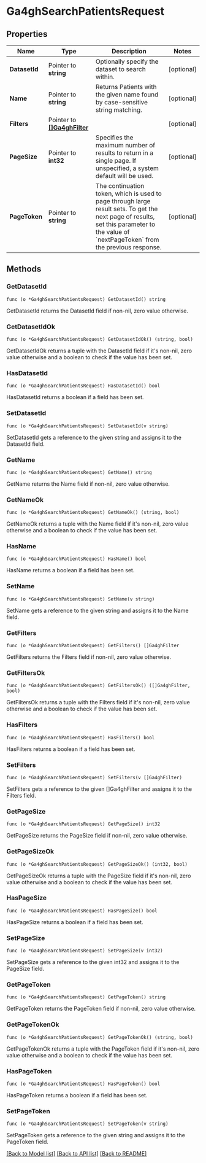 # Ga4ghSearchPatientsRequest

## Properties

Name | Type | Description | Notes
------------ | ------------- | ------------- | -------------
**DatasetId** | Pointer to **string** | Optionally specify the dataset to search within. | [optional] 
**Name** | Pointer to **string** | Returns Patients with the given name found by case-sensitive string matching. | [optional] 
**Filters** | Pointer to [**[]Ga4ghFilter**](ga4ghFilter.md) |  | [optional] 
**PageSize** | Pointer to **int32** | Specifies the maximum number of results to return in a single page. If unspecified, a system default will be used. | [optional] 
**PageToken** | Pointer to **string** | The continuation token, which is used to page through large result sets. To get the next page of results, set this parameter to the value of &#x60;nextPageToken&#x60; from the previous response. | [optional] 

## Methods

### GetDatasetId

`func (o *Ga4ghSearchPatientsRequest) GetDatasetId() string`

GetDatasetId returns the DatasetId field if non-nil, zero value otherwise.

### GetDatasetIdOk

`func (o *Ga4ghSearchPatientsRequest) GetDatasetIdOk() (string, bool)`

GetDatasetIdOk returns a tuple with the DatasetId field if it's non-nil, zero value otherwise
and a boolean to check if the value has been set.

### HasDatasetId

`func (o *Ga4ghSearchPatientsRequest) HasDatasetId() bool`

HasDatasetId returns a boolean if a field has been set.

### SetDatasetId

`func (o *Ga4ghSearchPatientsRequest) SetDatasetId(v string)`

SetDatasetId gets a reference to the given string and assigns it to the DatasetId field.

### GetName

`func (o *Ga4ghSearchPatientsRequest) GetName() string`

GetName returns the Name field if non-nil, zero value otherwise.

### GetNameOk

`func (o *Ga4ghSearchPatientsRequest) GetNameOk() (string, bool)`

GetNameOk returns a tuple with the Name field if it's non-nil, zero value otherwise
and a boolean to check if the value has been set.

### HasName

`func (o *Ga4ghSearchPatientsRequest) HasName() bool`

HasName returns a boolean if a field has been set.

### SetName

`func (o *Ga4ghSearchPatientsRequest) SetName(v string)`

SetName gets a reference to the given string and assigns it to the Name field.

### GetFilters

`func (o *Ga4ghSearchPatientsRequest) GetFilters() []Ga4ghFilter`

GetFilters returns the Filters field if non-nil, zero value otherwise.

### GetFiltersOk

`func (o *Ga4ghSearchPatientsRequest) GetFiltersOk() ([]Ga4ghFilter, bool)`

GetFiltersOk returns a tuple with the Filters field if it's non-nil, zero value otherwise
and a boolean to check if the value has been set.

### HasFilters

`func (o *Ga4ghSearchPatientsRequest) HasFilters() bool`

HasFilters returns a boolean if a field has been set.

### SetFilters

`func (o *Ga4ghSearchPatientsRequest) SetFilters(v []Ga4ghFilter)`

SetFilters gets a reference to the given []Ga4ghFilter and assigns it to the Filters field.

### GetPageSize

`func (o *Ga4ghSearchPatientsRequest) GetPageSize() int32`

GetPageSize returns the PageSize field if non-nil, zero value otherwise.

### GetPageSizeOk

`func (o *Ga4ghSearchPatientsRequest) GetPageSizeOk() (int32, bool)`

GetPageSizeOk returns a tuple with the PageSize field if it's non-nil, zero value otherwise
and a boolean to check if the value has been set.

### HasPageSize

`func (o *Ga4ghSearchPatientsRequest) HasPageSize() bool`

HasPageSize returns a boolean if a field has been set.

### SetPageSize

`func (o *Ga4ghSearchPatientsRequest) SetPageSize(v int32)`

SetPageSize gets a reference to the given int32 and assigns it to the PageSize field.

### GetPageToken

`func (o *Ga4ghSearchPatientsRequest) GetPageToken() string`

GetPageToken returns the PageToken field if non-nil, zero value otherwise.

### GetPageTokenOk

`func (o *Ga4ghSearchPatientsRequest) GetPageTokenOk() (string, bool)`

GetPageTokenOk returns a tuple with the PageToken field if it's non-nil, zero value otherwise
and a boolean to check if the value has been set.

### HasPageToken

`func (o *Ga4ghSearchPatientsRequest) HasPageToken() bool`

HasPageToken returns a boolean if a field has been set.

### SetPageToken

`func (o *Ga4ghSearchPatientsRequest) SetPageToken(v string)`

SetPageToken gets a reference to the given string and assigns it to the PageToken field.


[[Back to Model list]](../README.md#documentation-for-models) [[Back to API list]](../README.md#documentation-for-api-endpoints) [[Back to README]](../README.md)



